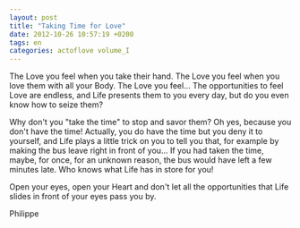 ```yaml
---
layout: post
title: "Taking Time for Love"
date: 2012-10-26 10:57:19 +0200
tags: en
categories: actoflove volume_I
---
```

The Love you feel when you take their hand. The Love you feel when you love them with all your Body. The Love you feel... The opportunities to feel Love are endless, and Life presents them to you every day, but do you even know how to seize them?

Why don't you "take the time" to stop and savor them? Oh yes, because you don't have the time! Actually, you do have the time but you deny it to yourself, and Life plays a little trick on you to tell you that, for example by making the bus leave right in front of you... If you had taken the time, maybe, for once, for an unknown reason, the bus would have left a few minutes late. Who knows what Life has in store for you!

Open your eyes, open your Heart and don't let all the opportunities that Life slides in front of your eyes pass you by.

Philippe

<!--
This work is licensed under a Creative Commons Attribution-NonCommercial 4.0 International License.
-->